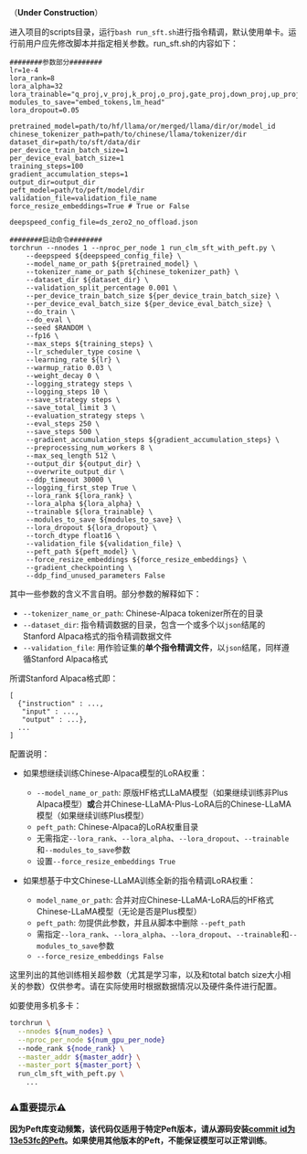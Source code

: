 （**Under Construction**）

进入项目的scripts目录，运行`bash run_sft.sh`进行指令精调，默认使用单卡。运行前用户应先修改脚本并指定相关参数。run_sft.sh的内容如下：

```shell
########参数部分########
lr=1e-4
lora_rank=8
lora_alpha=32
lora_trainable="q_proj,v_proj,k_proj,o_proj,gate_proj,down_proj,up_proj"
modules_to_save="embed_tokens,lm_head"
lora_dropout=0.05

pretrained_model=path/to/hf/llama/or/merged/llama/dir/or/model_id
chinese_tokenizer_path=path/to/chinese/llama/tokenizer/dir
dataset_dir=path/to/sft/data/dir
per_device_train_batch_size=1
per_device_eval_batch_size=1
training_steps=100
gradient_accumulation_steps=1
output_dir=output_dir
peft_model=path/to/peft/model/dir
validation_file=validation_file_name
force_resize_embeddings=True # True or False

deepspeed_config_file=ds_zero2_no_offload.json

########启动命令########
torchrun --nnodes 1 --nproc_per_node 1 run_clm_sft_with_peft.py \
    --deepspeed ${deepspeed_config_file} \
    --model_name_or_path ${pretrained_model} \
    --tokenizer_name_or_path ${chinese_tokenizer_path} \
    --dataset_dir ${dataset_dir} \
    --validation_split_percentage 0.001 \
    --per_device_train_batch_size ${per_device_train_batch_size} \
    --per_device_eval_batch_size ${per_device_eval_batch_size} \
    --do_train \
    --do_eval \
    --seed $RANDOM \
    --fp16 \
    --max_steps ${training_steps} \
    --lr_scheduler_type cosine \
    --learning_rate ${lr} \
    --warmup_ratio 0.03 \
    --weight_decay 0 \
    --logging_strategy steps \
    --logging_steps 10 \
    --save_strategy steps \
    --save_total_limit 3 \
    --evaluation_strategy steps \
    --eval_steps 250 \
    --save_steps 500 \
    --gradient_accumulation_steps ${gradient_accumulation_steps} \
    --preprocessing_num_workers 8 \
    --max_seq_length 512 \
    --output_dir ${output_dir} \
    --overwrite_output_dir \
    --ddp_timeout 30000 \
    --logging_first_step True \
    --lora_rank ${lora_rank} \
    --lora_alpha ${lora_alpha} \
    --trainable ${lora_trainable} \
    --modules_to_save ${modules_to_save} \
    --lora_dropout ${lora_dropout} \
    --torch_dtype float16 \
    --validation_file ${validation_file} \
    --peft_path ${peft_model} \
    --force_resize_embeddings ${force_resize_embeddings} \
    --gradient_checkpointing \
    --ddp_find_unused_parameters False

```

其中一些参数的含义不言自明。部分参数的解释如下：
* `--tokenizer_name_or_path`: Chinese-Alpaca tokenizer所在的目录
* `--dataset_dir`: 指令精调数据的目录，包含一个或多个以`json`结尾的Stanford Alpaca格式的指令精调数据文件
* `--validation_file`: 用作验证集的**单个指令精调文件**，以`json`结尾，同样遵循Stanford Alpaca格式

所谓Stanford Alpaca格式即：
```
[
  {"instruction" : ...,
   "input" : ...,
   "output" : ...},
  ...
]
```

配置说明：

* 如果想继续训练Chinese-Alpaca模型的LoRA权重：

  - `--model_name_or_path`: 原版HF格式LLaMA模型（如果继续训练非Plus Alpaca模型）**或**合并Chinese-LLaMA-Plus-LoRA后的Chinese-LLaMA模型（如果继续训练Plus模型）
  - `peft_path`: Chinese-Alpaca的LoRA权重目录
  - 无需指定`--lora_rank`、`--lora_alpha`、`--lora_dropout`、`--trainable`和`--modules_to_save`参数
  - 设置`--force_resize_embeddings True`
* 如果想基于中文Chinese-LLaMA训练全新的指令精调LoRA权重：

  - `model_name_or_path`: 合并对应Chinese-LLaMA-LoRA后的HF格式Chinese-LLaMA模型（无论是否是Plus模型）
  - `peft_path`: 勿提供此参数，并且从脚本中删除 `--peft_path`
  - 需指定`--lora_rank`、`--lora_alpha`、`--lora_dropout`、`--trainable`和`--modules_to_save`参数
  - `--force_resize_embeddings False`


这里列出的其他训练相关超参数（尤其是学习率，以及和total batch size大小相关的参数）仅供参考。请在实际使用时根据数据情况以及硬件条件进行配置。

如要使用多机多卡：
```bash
torchrun \
  --nnodes ${num_nodes} \
  --nproc_per_node ${num_gpu_per_node} 
  --node_rank ${node_rank} \
  --master_addr ${master_addr} \
  --master_port ${master_port} \
  run_clm_sft_with_peft.py \
    ...
```


### ⚠️重要提示⚠️

**因为Peft库变动频繁，该代码仅适用于特定Peft版本，请从源码安装[commit id为13e53fc的Peft](https://github.com/huggingface/peft/tree/13e53fc)。如果使用其他版本的Peft，不能保证模型可以正常训练**。

